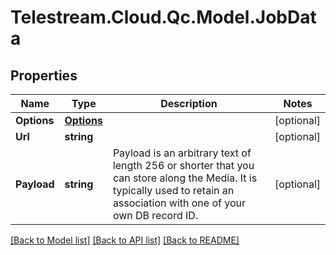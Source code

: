 # Telestream.Cloud.Qc.Model.JobData
## Properties

Name | Type | Description | Notes
------------ | ------------- | ------------- | -------------
**Options** | [**Options**](Options.md) |  | [optional] 
**Url** | **string** |  | [optional] 
**Payload** | **string** | Payload is an arbitrary text of length 256 or shorter that you can store along the Media. It is typically used to retain an association with one of your own DB record ID. | [optional] 

[[Back to Model list]](../README.md#documentation-for-models) [[Back to API list]](../README.md#documentation-for-api-endpoints) [[Back to README]](../README.md)


